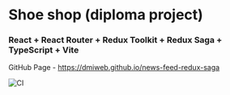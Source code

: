 # Shoe shop (diploma project)
### React + React Router + Redux Toolkit + Redux Saga + TypeScript + Vite

GitHub Page - https://dmiweb.github.io/news-feed-redux-saga

![CI](https://github.com/dmiweb/news-feed-redux-saga/actions/workflows/web.yml/badge.svg)